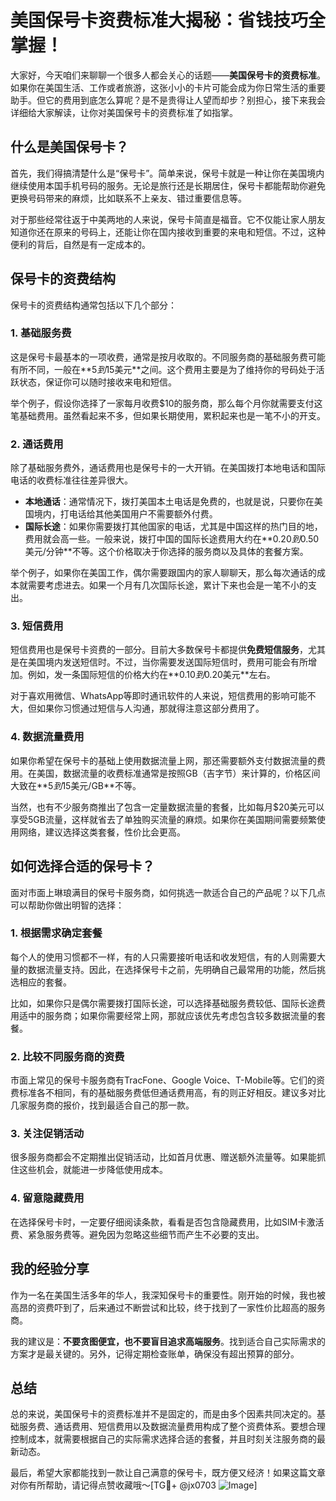 # 美国保号卡资费标准大揭秘：省钱技巧全掌握！

大家好，今天咱们来聊聊一个很多人都会关心的话题——**美国保号卡的资费标准**。如果你在美国生活、工作或者旅游，这张小小的卡片可能会成为你日常生活的重要助手。但它的费用到底怎么算呢？是不是贵得让人望而却步？别担心，接下来我会详细给大家解读，让你对美国保号卡的资费标准了如指掌。

## 什么是美国保号卡？

首先，我们得搞清楚什么是“保号卡”。简单来说，保号卡就是一种让你在美国境内继续使用本国手机号码的服务。无论是旅行还是长期居住，保号卡都能帮助你避免更换号码带来的麻烦，比如联系不上亲友、错过重要信息等。

对于那些经常往返于中美两地的人来说，保号卡简直是福音。它不仅能让家人朋友知道你还在原来的号码上，还能让你在国内接收到重要的来电和短信。不过，这种便利的背后，自然是有一定成本的。

## 保号卡的资费结构

保号卡的资费结构通常包括以下几个部分：

### 1. **基础服务费**
这是保号卡最基本的一项收费，通常是按月收取的。不同服务商的基础服务费可能有所不同，一般在**$5到$15美元**之间。这个费用主要是为了维持你的号码处于活跃状态，保证你可以随时接收来电和短信。

举个例子，假设你选择了一家每月收费$10的服务商，那么每个月你就需要支付这笔基础费用。虽然看起来不多，但如果长期使用，累积起来也是一笔不小的开支。

### 2. **通话费用**
除了基础服务费外，通话费用也是保号卡的一大开销。在美国拨打本地电话和国际电话的收费标准往往差异很大。

- **本地通话**：通常情况下，拨打美国本土电话是免费的，也就是说，只要你在美国境内，打电话给其他美国用户不需要额外付费。
- **国际长途**：如果你需要拨打其他国家的电话，尤其是中国这样的热门目的地，费用就会高一些。一般来说，拨打中国的国际长途费用大约在**$0.20到$0.50美元/分钟**不等。这个价格取决于你选择的服务商以及具体的套餐方案。

举个例子，如果你在美国工作，偶尔需要跟国内的家人聊聊天，那么每次通话的成本就需要考虑进去。如果一个月有几次国际长途，累计下来也会是一笔不小的支出。

### 3. **短信费用**
短信费用也是保号卡资费的一部分。目前大多数保号卡都提供**免费短信服务**，尤其是在美国境内发送短信时。不过，当你需要发送国际短信时，费用可能会有所增加。例如，发一条国际短信的价格大约在**$0.10到$0.20美元**左右。

对于喜欢用微信、WhatsApp等即时通讯软件的人来说，短信费用的影响可能不大，但如果你习惯通过短信与人沟通，那就得注意这部分费用了。

### 4. **数据流量费用**
如果你希望在保号卡的基础上使用数据流量上网，那还需要额外支付数据流量的费用。在美国，数据流量的收费标准通常是按照GB（吉字节）来计算的，价格区间大致在**$5到$15美元/GB**不等。

当然，也有不少服务商推出了包含一定量数据流量的套餐，比如每月$20美元可以享受5GB流量，这样就省去了单独购买流量的麻烦。如果你在美国期间需要频繁使用网络，建议选择这类套餐，性价比会更高。

## 如何选择合适的保号卡？

面对市面上琳琅满目的保号卡服务商，如何挑选一款适合自己的产品呢？以下几点可以帮助你做出明智的选择：

### 1. **根据需求确定套餐**
每个人的使用习惯都不一样，有的人只需要接听电话和收发短信，有的人则需要大量的数据流量支持。因此，在选择保号卡之前，先明确自己最常用的功能，然后挑选相应的套餐。

比如，如果你只是偶尔需要拨打国际长途，可以选择基础服务费较低、国际长途费用适中的服务商；如果你需要经常上网，那就应该优先考虑包含较多数据流量的套餐。

### 2. **比较不同服务商的资费**
市面上常见的保号卡服务商有TracFone、Google Voice、T-Mobile等。它们的资费标准各不相同，有的基础服务费低但通话费用高，有的则正好相反。建议多对比几家服务商的报价，找到最适合自己的那一款。

### 3. **关注促销活动**
很多服务商都会不定期推出促销活动，比如首月优惠、赠送额外流量等。如果能抓住这些机会，就能进一步降低使用成本。

### 4. **留意隐藏费用**
在选择保号卡时，一定要仔细阅读条款，看看是否包含隐藏费用，比如SIM卡激活费、紧急服务费等。避免因为忽略这些细节而产生不必要的支出。

## 我的经验分享

作为一名在美国生活多年的华人，我深知保号卡的重要性。刚开始的时候，我也被高昂的资费吓到了，后来通过不断尝试和比较，终于找到了一家性价比超高的服务商。

我的建议是：**不要贪图便宜，也不要盲目追求高端服务**。找到适合自己实际需求的方案才是最关键的。另外，记得定期检查账单，确保没有超出预算的部分。

## 总结

总的来说，美国保号卡的资费标准并不是固定的，而是由多个因素共同决定的。基础服务费、通话费用、短信费用以及数据流量费用构成了整个资费体系。要想合理控制成本，就需要根据自己的实际需求选择合适的套餐，并且时刻关注服务商的最新动态。

最后，希望大家都能找到一款让自己满意的保号卡，既方便又经济！如果这篇文章对你有所帮助，请记得点赞收藏哦～[TG💪+ @jx0703 ![Image](https://github.com/user-attachments/assets/dbca1d08-cadb-493c-b0ec-ad6f7a83f270)]